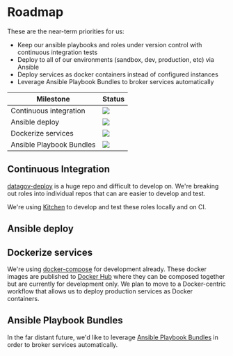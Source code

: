 # Roadmap

These are the near-term priorities for us:

- Keep our ansible playbooks and roles under version control with continuous
  integration tests
- Deploy to all of our environments (sandbox, dev, production, etc) via Ansible
- Deploy services as docker containers instead of configured instances
- Leverage Ansible Playbook Bundles to broker services automatically


Milestone | Status
--------- | ------
Continuous integration   | <img src="https://img.shields.io/badge/status-started-yellow.svg" />
Ansible deploy           | <img src="https://img.shields.io/badge/status-started-yellow.svg" />
Dockerize services       | <img src="https://img.shields.io/badge/status-not_started-lightgrey.svg" />
Ansible Playbook Bundles | <img src="https://img.shields.io/badge/status-not_started-lightgrey.svg" />


## Continuous Integration

[datagov-deploy](https://github.com/GSA/datagov-deploy) is a huge repo and
difficult to develop on. We're breaking out roles into individual repos that can
are easier to develop and test.

We're using [Kitchen](https://kitchen.ci/) to develop and test these roles
locally and on CI.


## Ansible deploy


## Dockerize services

We're using [docker-compose](https://docs.docker.com/compose/) for development
already. These docker images are published to [Docker
Hub](https://hub.docker.com/) where they can be composed together but are
currently for development only. We plan to move to a Docker-centric workflow
that allows us to deploy production services as Docker containers.


## Ansible Playbook Bundles

In the far distant future, we'd like to leverage [Ansible Playbook
Bundles](https://github.com/ansibleplaybookbundle/ansible-playbook-bundle) in
order to broker services automatically.
